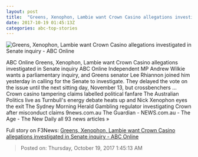 ```yaml
---
layout: post
title:  "Greens, Xenophon, Lambie want Crown Casino allegations investigated in Senate inquiry - ABC Online"
date: 2017-10-19 01:45:13Z
categories: abc-top-stories
---
```


![Greens, Xenophon, Lambie want Crown Casino allegations investigated in Senate inquiry - ABC Online](http://www.abc.net.au/news/image/8578354-1x1-700x700.jpg)

ABC Online Greens, Xenophon, Lambie want Crown Casino allegations investigated in Senate inquiry ABC Online Independent MP Andrew Wilkie wants a parliamentary inquiry, and Greens senator Lee Rhiannon joined him yesterday in calling for the Senate to investigate. They delayed the vote on the issue until the next sitting day, November 13, but crossbenchers ... Crown casino tampering claims labelled political fanfare The Australian Politics live as Turnbull's energy debate heats up and Nick Xenophon eyes the exit The Sydney Morning Herald Gambling regulator investigating Crown after misconduct claims 9news.com.au The Guardian - NEWS.com.au - The Age - The New Daily all 93 news articles »


Full story on F3News: [Greens, Xenophon, Lambie want Crown Casino allegations investigated in Senate inquiry - ABC Online](http://www.f3nws.com/n/FBrXaH)

> Posted on: Thursday, October 19, 2017 1:45:13 AM
